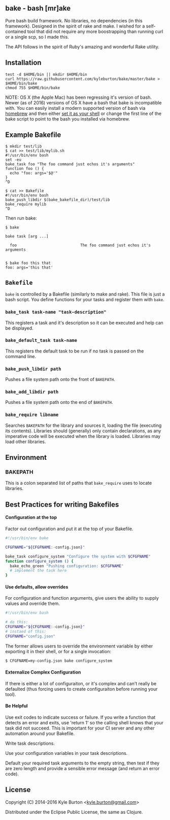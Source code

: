 ## bake - bash [mr]ake

Pure bash build framework.  No libraries, no dependencies (in this framework).  Designed in the spirit of rake and make.  I wished for a self-contained tool that did not require any more boostrapping than running curl or a single scp, so I made this.

The API follows in the spirit of Ruby's amazing and wonderful Rake utility.

## Installation

    test -d $HOME/bin || mkdir $HOME/bin
    curl https://raw.githubusercontent.com/kyleburton/bake/master/bake > $HOME/bin/bake
    chmod 755 $HOME/bin/bake

NOTE: OS X (the Apple Mac) has been regressing it's version of bash.  Newer (as of 2016) versions of OS X have a bash that bake is incompatible with.  You can easily install a modern supported version of bash via [homebrew](http://brew.sh/) and then either [set it as your shell](http://johndjameson.com/blog/updating-your-shell-with-homebrew/) or change the first line of the bake script to point to the bash you installed via homebrew.

## Example Bakefile

    $ mkdir test/lib
    $ cat >> test/lib/mylib.sh
    #!/usr/bin/env bash
    set -eu
    bake_task foo "The foo command just echos it's arguments"
    function foo () {
      echo "foo: args='$@'"
    }
    ^D

    $ cat >> Bakefile
    #!/usr/bin/env bash
    bake_push_libdir $(bake_bakefile_dir)/test/lib
    bake_require mylib
    ^D

Then run bake:

    $ bake
    
    bake task [arg ...]
    
      foo                            The foo command just echos it's arguments
    
    
    $ bake foo this that
    foo: args='this that'



## `Bakefile`

`bake` is controlled by a Bakefile (similarly to make and rake).  This file is just a bash script.  You define functions for your tasks and register them with `bake`.

### `bake_task task-name "task-description"`

This registers a task and it's description so it can be executed and help can be displayed.

### `bake_default_task task-name`

This registers the default task to be run if no task is passed on the command line.

### `bake_push_libdir path`

Pushes a file system path onto the front of `BAKEPATH`.

### `bake_add_libdir path`

Pushes a file system path onto the end of `BAKEPATH`.

### `bake_require libname`

Searches `BAKEPATH` for the library and sources it, loading the file (executing its contents).  Libraries should (generally) only contain declarations, as any imperative code will be executed when the library is loaded.  Libraries may load other libraries.

## Environment

### BAKEPATH

This is a colon separated list of paths that `bake_require` uses to locate libraries.

## Best Practices for writing Bakefiles

#### Configuration at the top

Factor out configuration and put it at the top of your Bakefile. 

```sh
#!/usr/bin/env bake

CFGFNAME="${CFGFNAME:-config.json}"

bake_task configure_system "Configure the system with $CFGFNAME"
function configure_system () {
  bake_echo_green "Pushing configuration: $CFGFNAME"
  # implement the task here
}
```

#### Use defaults, allow overrides

For configuration and function arguments, give users the ability to supply values and override them.

```sh
#!/usr/bin/env bash

# do this:
CFGFNAME="${CFGFNAME:-config.json}"
# instaed of this:
CFGFNAME="config.json"
```

The former allows users to override the environment variable by either exporting it in their shell, or for a single invocation:

```sh
$ CFGFNAME=my-config.json bake configure_system
```

#### Externalize Complex Configuration

If there is either a lot of configuraiton, or it's complex and can't really be defaulted (thus forcing users to create configuraiton before running your tool).

#### Be Helpful

Use exit codes to indicate success or failure.  If you write a function that detects an error and exits, use 'return 1' so the calling shell knows that your task did not succeed.  This is important for your CI server and any other automation around your Bakefile.

Write task descriptions.  

Use your configuration variables in your task descriptions.  

Default your required task arguments to the empty string, then test if they are zero length and provide a sensible error message (and return an error code).


## License

Copyright (C) 2014-2016 Kyle Burton &lt;kyle.burton@gmail.com&gt;

Distributed under the Eclipse Public License, the same as Clojure.

